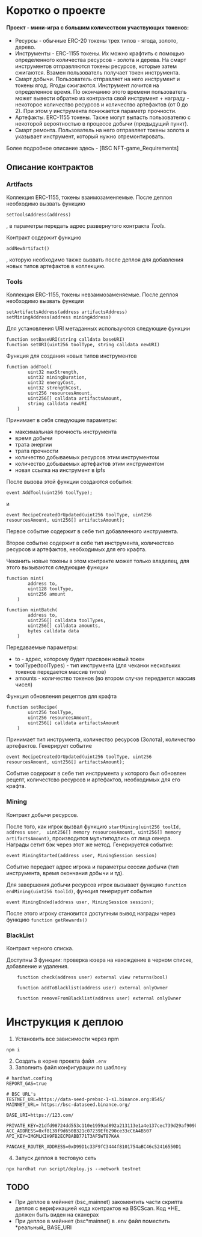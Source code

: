 # Коротко о проекте

#### Проект - мини-игра с большим количеством участвующих токенов:

- Ресурсы - обычные ERC-20 токены трех типов - ягода, золото, дерево.
- Инструменты - ERC-1155 токены. Их можно крафтить с помощью определенного количества ресурсов - золота и дерева. На смарт инструментов отправляются токены ресурсов, которые затем сжигаются. Взамен пользователь получает токен инструмента.
- Смарт добычи. Пользователь отправляет на него инструмент и токены ягод. Ягоды сжигаются. Инструмент лочится на определенное время. По окончанию этого времени пользователь может вывести обратно из контракта свой инструмент + награду - некоторое количество ресурсов и количество артефактов (от 0 до 2). При этом у инструмента понижается параметр прочности.
- Артефакты. ERC-1155 токены. Также могут выпасть пользователю с некоторой вероятностью в процессе добычи (предыдущий пункт).
- Смарт ремонта. Пользователь на него отправляет токены золота и указывает инструмент, который нужно отремонтировать.

Более подробное описание здесь - [BSC NFT-game_Requirements]

## Описание контрактов

### Artifacts

Коллекция ERC-1155, токены взаимозаменяемые. После деплоя необходимо вызвать функцию

```
setToolsAddress(address)
```

, в параметры передать адрес развернутого контракта _Tools_.

Контракт содержит функцию

```
addNewArtifact()
```

, которую необходимо также вызвать после деплоя для добавления новых типов артефактов в коллекцию.

### Tools

Коллекция ERC-1155, токены невзаимозаменяемые. После деплоя необходимо вызвать функции

```
setArtifactsAddress(address artifactsAddress)
setMiningAddress(address miningAddress)
```

Для установления URI метаданных используются следующие функции

```
function setBaseURI(string calldata baseURI)
function setURI(uint256 toolType, string calldata newURI)
```

Функция для создания новых типов инструментов

```
function addTool(
        uint32 maxStrength,
        uint32 miningDuration,
        uint32 energyCost,
        uint32 strengthCost,
        uint256 resourcesAmount,
        uint256[] calldata artifactsAmount,
        string calldata newURI
    )
```

Принимает в себя следующие параметры:

- максимальная прочность инструмента
- время добычи
- трата энергии
- трата прочности
- количество добываемых ресурсов этим инструментом
- количество добываемых артефактов этим инструментом
- новая ссылка на инструмент в ipfs

После вызова этой функции создаются события:

```
event AddTool(uint256 toolType);
```

и

```
event RecipeCreatedOrUpdated(uint256 toolType, uint256 resourcesAmount, uint256[] artifactsAmount);
```

Первое событие содержит в себе тип добавленного инструмента.

Второе событие содержит в себе тип инструмента, количестсво ресурсов и артефактов, необходимых для его крафта.

Чеканить новые токены в этом контракте может только владелец, для этого вызываются следующие функции

```
function mint(
        address to,
        uint128 toolType,
        uint256 amount
    )

function mintBatch(
        address to,
        uint256[] calldata toolTypes,
        uint256[] calldata amounts,
        bytes calldata data
    )
```

Передаваемые параметры:

- to - адрес, которому будет присвоен новый токен
- toolType(toolTypes) - тип инструмента (для чеканки нескольких токенов передается массив типов)
- amounts - количество токенов (во втором случае передается массив чисел)

Функция обновления рецептов для крафта

```
function setRecipe(
        uint256 toolType,
        uint256 resourcesAmount,
        uint256[] calldata artifactsAmount
    )
```

Принимает тип инструмента, количество ресурсов (Золота), количество артефактов. Генерирует событие

```
event RecipeCreatedOrUpdated(uint256 toolType, uint256 resourcesAmount, uint256[] artifactsAmount);
```

Событие содержит в себе тип инструмента у которого был обновлен рецепт, количестсво ресурсов и артефактов, необходимых для его крафта.

### Mining

Контракт добычи ресурсов.

После того, как игрок вызвал функцию `startMining(uint256 toolId, address user,  uint256[] memory resourcesAmount, uint256[] memory artifactsAmount)`, производится мультиподпись от лица овнера. Награды сетит бэк через этот же метод. Генерируется событие:

```
event MiningStarted(address user, MiningSession session)
```

Событие передает адрес игрока и параметры сессии добычи (тип инструмента, время окончания добычи и тд).

Для завершения добычи ресурсов игрок вызывает функцию `function endMining(uint256 toolId)`, функция генерирует событие

```
event MiningEnded(address user, MiningSession session);
```

После этого игроку становится доступным вывод награды через функцию `function getRewards()`

### BlackList

Контракт черного списка.

Доступны 3 функции: проверка юзера на нахождение в черном списке, добавление и удаления.

```
    function check(address user) external view returns(bool)

    function addToBlacklist(address user) external onlyOwner

    function removeFromBlacklist(address user) external onlyOwner
```

# Инструкция к деплою

1. Установить все зависимости через npm

```
npm i
```

2. Создать в корне проекта файл `.env`
3. Заполнить файл конфигурации по шаблону

```
# hardhat.confing
REPORT_GAS=true

# BSC URL's
TESTNET_URL=https://data-seed-prebsc-1-s1.binance.org:8545/
MAINNET_URL= https://bsc-dataseed.binance.org/

BASE_URI=https://123.com/

PRIVATE_KEY=21dfd98724dd553c110e1959ad892a213113e1a4e137cec739d29af909b96ec
ACC_ADDRESS=0xf8139f9d650B321c07239Ef6290ce33cC6A4B507
API_KEY=IMGMLKIH9FB2ECPBABB771T3AF5WT87KAA

PANCAKE_ROUTER_ADDRESS=0xD99D1c33F9fC3444f8101754aBC46c52416550D1

```

4. Запуск деплоя в тестовую сеть

```
npx hardhat run script/deploy.js --network testnet
```

## TODO

- При деплое в мейннет (bsc_mainnet) закоментить части скрипта деплоя с верификацией кода контрактов на BSCScan. Код \*НЕ\_ должен быть виден на сканерах
- При деплое в мейннет (bsc*mainnet) в .env файл поместить *реальный\_ BASE_URI
